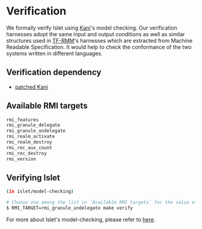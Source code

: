 # Verification

We formally verify Islet using [Kani](https://github.com/model-checking/kani/)'s model
checking. Our verification harnesses adopt the same input and output conditions as well
as similar structures used in [TF-RMM](https://www.trustedfirmware.org/projects/tf-rmm/)'s
harnesses which are extracted from Machine Readable Specification. It would help to check
the conformance of the two systems written in different languages.

## Verification dependency
* [patched Kani](https://github.com/zpzigi754/kani/tree/use-aarch64-latest)

## Available RMI targets

```sh
rmi_features
rmi_granule_delegate
rmi_granule_undelegate
rmi_realm_activate
rmi_realm_destroy
rmi_rec_aux_count
rmi_rec_destroy
rmi_version
```

## Verifying Islet

```sh
(in islet/model-checking)

# Choose one among the list in `Available RMI targets` for the value of `RMI_TARGET`
$ RMI_TARGET=rmi_granule_undelegate make verify
```

For more about Islet's model-checking, please refer to [here](../islet-model-checking.md).
